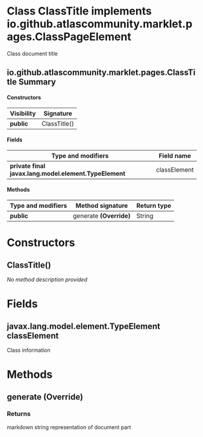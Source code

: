 Class ClassTitle implements io.github.atlascommunity.marklet.pages.ClassPageElement
===================================================================================
Class document title

io.github.atlascommunity.marklet.pages.ClassTitle Summary
-------
#### Constructors
| Visibility | Signature    |
| ---------- | ------------ |
| **public** | ClassTitle() |
#### Fields
| Type and modifiers                                     | Field name   |
| ------------------------------------------------------ | ------------ |
| **private final javax.lang.model.element.TypeElement** | classElement |
#### Methods
| Type and modifiers | Method signature         | Return type |
| ------------------ | ------------------------ | ----------- |
| **public**         | generate  **(Override)** | String      |

Constructors
============
ClassTitle()
------------
*No method description provided*



Fields
======
javax.lang.model.element.TypeElement classElement
-------------------------------------------------
Class information



Methods
=======
generate  **(Override)**
------------------------


### Returns

markdown string representation of document part



